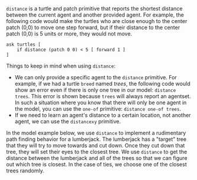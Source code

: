﻿`distance` is a turtle and patch primitive that reports the shortest distance between the current agent and another provided agent. For example, the following code would make the turtles who are close enough to the center patch (0,0) to move one step forward, but if their distance to the center patch (0,0) is 5 units or more, they would not move.



```
ask turtles [
	if distance (patch 0 0) < 5 [ forward 1 ]
]
```



Things to keep in mind when using `distance`: 

* We can only provide a specific agent to the `distance` primitive. For example, if we had a turtle `breed` named *trees*, the following code would show an error even if there is only one tree in our model: `distance trees`. This error is shown because  `trees` will always report an agentset. In such a situation where you know that there will only be one agent in the model, you can use the `one-of` primitive: `distance one-of trees`.
* If we need to learn an agent's distance to a certain location, not another agent, we can use the `distancexy` primitive.



In the model example below, we use `distance` to implement a rudimentary path finding behavior for a lumberjack. The lumberjack has a "target" tree that they will try to move towards and cut down. Once they cut down that tree, they will set their eyes to the closest tree. We use `distance` to get the distance between the lumberjack and all of the trees so that we can figure out which tree is closest. In the case of ties, we choose one of the closest trees randomly.